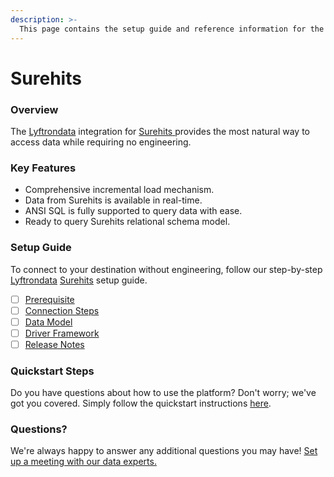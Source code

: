 ```yaml
---
description: >-
  This page contains the setup guide and reference information for the Surehits source connector.
---
```


# Surehits

### Overview

The [Lyftrondata](https://www.lyftrondata.com/) integration for [Surehits](https://www.lyftrondata.com/integration/surehits/)[ ](https://www.lyftrondata.com/integration/surehits/)provides the most natural way to access data while requiring no engineering.

### Key Features

* Comprehensive incremental load mechanism.
* Data from Surehits is available in real-time.&#x20;
* ANSI SQL is fully supported to query data with ease.
* Ready to query Surehits relational schema model.

### Setup Guide

To connect to your destination without engineering, follow our step-by-step [Lyftrondata](https://www.lyftrondata.com/)  [Surehits](https://www.lyftrondata.com/integration/surehits/) setup guide.

* [ ] [Prerequisite](../../marketing-analytics/surehits/prerequisite.md)
* [ ] [Connection Steps](../../marketing-analytics/surehits/connection-steps.md)
* [ ] [Data Model](../../marketing-analytics/surehits/data-model/)
* [ ] [Driver Framework](../../marketing-analytics/surehits/driver-framework/)
* [ ] [Release Notes](../../marketing-analytics/surehits/release-notes.md)

### Quickstart Steps

Do you have questions about how to use the platform? Don't worry; we've got you covered. Simply follow the quickstart instructions [here](../../../quickstart-steps.md).

### Questions? <a href="#questions" id="questions"></a>

We're always happy to answer any additional questions you may have! [Set up a meeting with our data experts.](https://www.lyftrondata.com/book-a-meeting/)

